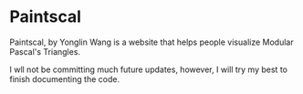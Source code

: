 # Paintscal
Paintscal, by Yonglin Wang is a website that helps people visualize Modular Pascal's Triangles.

I wll not be committing much future updates, however, I will try my best to finish documenting the code.
